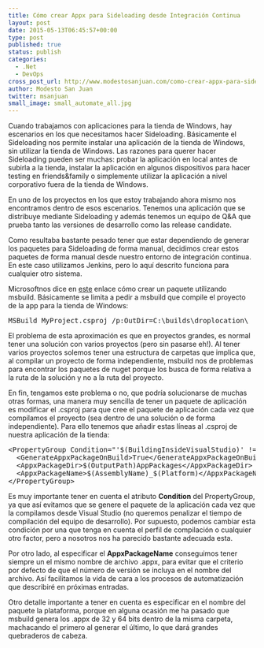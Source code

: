```yaml
---
title: Cómo crear Appx para Sideloading desde Integración Continua
layout: post
date: 2015-05-13T06:45:57+00:00
type: post
published: true
status: publish
categories:
  - .Net
  - DevOps
cross_post_url: http://www.modestosanjuan.com/como-crear-appx-para-sideloading-desde-integracion-continua/
author: Modesto San Juan
twitter: msanjuan
small_image: small_automate_all.jpg
---
```


Cuando trabajamos con aplicaciones para la tienda de Windows, hay escenarios en los que necesitamos hacer Sideloading. Básicamente el Sideloading nos permite instalar una aplicación de la tienda de Windows, sin utilizar la tienda de Windows. Las razones para querer hacer Sideloading pueden ser muchas: probar la aplicación en local antes de subirla a la tienda, instalar la aplicación en algunos dispositivos para hacer testing en friends&family o simplemente utilizar la aplicación a nivel corporativo fuera de la tienda de Windows.

En uno de los proyectos en los que estoy trabajando ahora mismo nos encontramos dentro de esos escenarios. Tenemos una aplicación que se distribuye mediante Sideloading y además tenemos un equipo de Q&A que prueba tanto las versiones de desarrollo como las release candidate.

Como resultaba bastante pesado tener que estar dependiendo de generar los paquetes para Sideloading de forma manual, decidimos crear estos paquetes de forma manual desde nuestro entorno de integración continua. En este caso utilizamos Jenkins, pero lo aquí descrito funciona para cualquier otro sistema.

Microsoftnos dice en [este][1] enlace cómo crear un paquete utilizando msbuild. Básicamente se limita a pedir a msbuild que compile el proyecto de la app para la tienda de Windows:

<pre class="lang:default decode:true">MSBuild MyProject.csproj /p:OutDir=C:\builds\droplocation\</pre>

El problema de esta aproximación es que en proyectos grandes, es normal tener una solución con varios proyectos (pero sin pasarse eh!). Al tener varios proyectos solemos tener una estructura de carpetas que implica que, al compilar un proyecto de forma independiente, msbuild nos de problemas para encontrar los paquetes de nuget porque los busca de forma relativa a la ruta de la solución y no a la ruta del proyecto.

En fin, tengamos este problema o no, que podría solucionarse de muchas otras formas, una manera muy sencilla de tener un paquete de aplicación es modificar el .csproj para que cree el paquete de aplicación cada vez que compilamos el proyecto (sea dentro de una solución o de forma independiente). Para ello tenemos que añadir estas líneas al .csproj de nuestra aplicación de la tienda:

<pre class="lang:xhtml decode:true">&lt;PropertyGroup Condition="'$(BuildingInsideVisualStudio)' != 'true'"&gt;
  &lt;GenerateAppxPackageOnBuild&gt;True&lt;/GenerateAppxPackageOnBuild&gt;
  &lt;AppxPackageDir&gt;$(OutputPath)AppPackages&lt;/AppxPackageDir&gt;
  &lt;AppxPackageName&gt;$(AssemblyName)_$(Platform)&lt;/AppxPackageName&gt;
&lt;/PropertyGroup&gt;    
</pre>

Es muy importante tener en cuenta el atributo **Condition** del PropertyGroup, ya que así evitamos que se genere el paquete de la aplicación cada vez que la compilamos desde Visual Studio (no queremos penalizar el tiempo de compilación del equipo de desarrollo). Por supuesto, podemos cambiar esta condición por una que tenga en cuenta el perfil de compilación o cualquier otro factor, pero a nosotros nos ha parecido bastante adecuada esta.

Por otro lado, al especificar el **AppxPackageName** conseguimos tener siempre un el mismo nombre de archivo .appx, para evitar que el criterio por defecto de que el número de versión se incluya en el nombre del archivo. Así facilitamos la vida de cara a los procesos de automatización que describiré en próximas entradas.

Otro detalle importante a tener en cuenta es especificar en el nombre del paquete la plataforma, porque en alguna ocasión me ha pasado que msbuild genera los .appx de 32 y 64 bits dentro de la misma carpeta, machacando el primero al generar el último, lo que dará grandes quebraderos de cabeza.

&nbsp;

 [1]: https://msdn.microsoft.com/en-us/library/hh924768.aspx